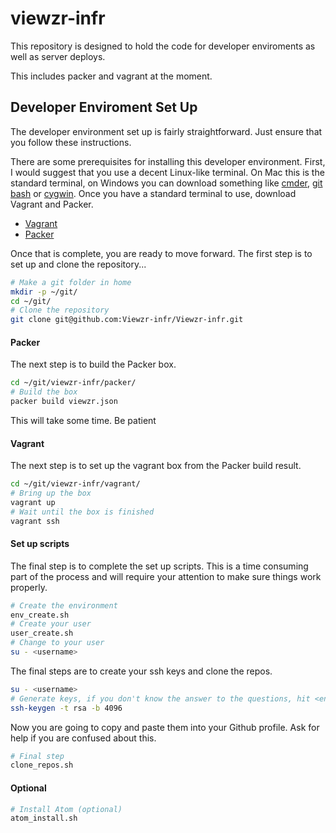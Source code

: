 # viewzr-infr

This repository is designed to hold the code for developer enviroments as well as server deploys.

This includes packer and vagrant at the moment.

## Developer Enviroment Set Up

The developer environment set up is fairly straightforward. Just ensure that you follow these instructions.

There are some prerequisites for installing this developer environment. First, I would suggest that you use a decent Linux-like terminal. On Mac this is the standard terminal, on Windows you can download something like [cmder](http://http://cmder.net/), [git bash](https://git-scm.com/downloads) or [cygwin](https://www.cygwin.com/). Once you have a standard terminal to use, download Vagrant and Packer.

* [Vagrant](https://www.vagrantup.com/)
* [Packer](https://www.packer.io/)

Once that is complete, you are ready to move forward. The first step is to set up and clone the repository...

```bash
# Make a git folder in home
mkdir -p ~/git/
cd ~/git/
# Clone the repository
git clone git@github.com:Viewzr-infr/Viewzr-infr.git
```

#### Packer

The next step is to build the Packer box.

```bash
cd ~/git/viewzr-infr/packer/
# Build the box
packer build viewzr.json
```

This will take some time. Be patient

#### Vagrant

The next step is to set up the vagrant box from the Packer build result.

```bash
cd ~/git/viewzr-infr/vagrant/
# Bring up the box
vagrant up
# Wait until the box is finished
vagrant ssh
```

#### Set up scripts

The final step is to complete the set up scripts. This is a time consuming part of the process and will require your attention to make sure things work properly.

```bash
# Create the environment
env_create.sh
# Create your user
user_create.sh
# Change to your user
su - <username>
```

The final steps are to create your ssh keys and clone the repos.
```bash
su - <username>
# Generate keys, if you don't know the answer to the questions, hit <enter>
ssh-keygen -t rsa -b 4096
```

Now you are going to copy and paste them into your Github profile. Ask for help if you are confused about this.

```bash
# Final step
clone_repos.sh
```
#### Optional

```bash
# Install Atom (optional)
atom_install.sh
```
